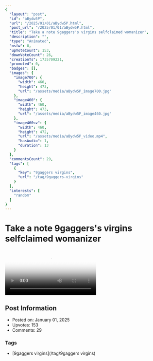 ```yaml
---
{
  "layout": "post",
  "id": "aBydw5P",
  "url": "/2025/01/01/aBydw5P.html",
  "post_url": "/2025/01/01/aBydw5P.html",
  "title": "Take a note 9gaggers's virgins selfclaimed womanizer",
  "description": "",
  "type": "Animated",
  "nsfw": 0,
  "upVoteCount": 153,
  "downVoteCount": 26,
  "creationTs": 1735709221,
  "promoted": 0,
  "badges": [],
  "images": {
    "image700": {
      "width": 460,
      "height": 473,
      "url": "/assets/media/aBydw5P_image700.jpg"
    },
    "image460": {
      "width": 460,
      "height": 473,
      "url": "/assets/media/aBydw5P_image460.jpg"
    },
    "image460sv": {
      "width": 460,
      "height": 472,
      "url": "/assets/media/aBydw5P_video.mp4",
      "hasAudio": 1,
      "duration": 13
    }
  },
  "commentsCount": 29,
  "tags": [
    {
      "key": "9gaggers virgins",
      "url": "/tag/9gaggers-virgins"
    }
  ],
  "interests": [
    "random"
  ]
}
---
```


# Take a note 9gaggers's virgins selfclaimed womanizer

<video controls playsinline loop poster="/assets/media/aBydw5P_image460.jpg">
  <source src="/assets/media/aBydw5P_video.mp4" type="video/mp4">
  Your browser does not support the video tag.
</video>

## Post Information

- Posted on: January 01, 2025
- Upvotes: 153
- Comments: 29

### Tags

- [9gaggers virgins](/tag/9gaggers virgins)
